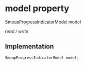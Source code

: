 


# model property






[SmeupProgressIndicatorModel](../../smeup_models_widgets_smeup_progress_indicator_model/SmeupProgressIndicatorModel-class.md) model
  
_read / write_






## Implementation

```dart
SmeupProgressIndicatorModel model;


```







